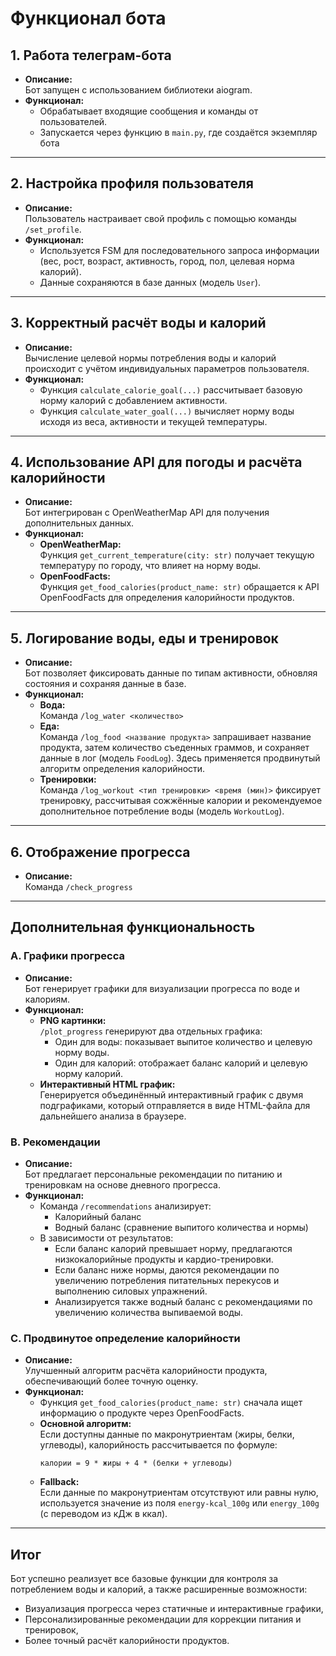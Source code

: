 # Функционал бота 

## 1. Работа телеграм-бота 

- **Описание:**  
  Бот запущен с использованием библиотеки aiogram.  
- **Функционал:**  
  - Обрабатывает входящие сообщения и команды от пользователей.  
  - Запускается через функцию в `main.py`, где создаётся экземпляр бота

---

## 2. Настройка профиля пользователя 

- **Описание:**  
  Пользователь настраивает свой профиль с помощью команды `/set_profile`.  
- **Функционал:**  
  - Используется FSM для последовательного запроса информации (вес, рост, возраст, активность, город, пол, целевая норма калорий).  
  - Данные сохраняются в базе данных (модель `User`).

---

## 3. Корректный расчёт воды и калорий 

- **Описание:**  
  Вычисление целевой нормы потребления воды и калорий происходит с учётом индивидуальных параметров пользователя.  
- **Функционал:**  
  - Функция `calculate_calorie_goal(...)` рассчитывает базовую норму калорий с добавлением активности.  
  - Функция `calculate_water_goal(...)` вычисляет норму воды исходя из веса, активности и текущей температуры.

---

## 4. Использование API для погоды и расчёта калорийности 

- **Описание:**  
  Бот интегрирован с OpenWeatherMap API для получения дополнительных данных.  
- **Функционал:**  
  - **OpenWeatherMap:**  
    Функция `get_current_temperature(city: str)` получает текущую температуру по городу, что влияет на норму воды.
  - **OpenFoodFacts:**  
    Функция `get_food_calories(product_name: str)` обращается к API OpenFoodFacts для определения калорийности продуктов.

---

## 5. Логирование воды, еды и тренировок

- **Описание:**  
  Бот позволяет фиксировать данные по типам активности, обновляя состояния и сохраняя данные в базе.  
- **Функционал:**  
  - **Вода:**  
    Команда `/log_water <количество>` 
  - **Еда:**  
    Команда `/log_food <название продукта>` запрашивает название продукта, затем количество съеденных граммов, и сохраняет данные в лог (модель `FoodLog`). Здесь применяется продвинутый алгоритм определения калорийности.
  - **Тренировки:**  
    Команда `/log_workout <тип тренировки> <время (мин)>` фиксирует тренировку, рассчитывая сожжённые калории и рекомендуемое дополнительное потребление воды (модель `WorkoutLog`).

---

## 6. Отображение прогресса

- **Описание:**  
  Команда `/check_progress`

---

## Дополнительная функциональность

### A. Графики прогресса 

- **Описание:**  
  Бот генерирует графики для визуализации прогресса по воде и калориям.
- **Функционал:**  
  - **PNG картинки:**  
    `/plot_progress` генерируют два отдельных графика:
      - Один для воды: показывает выпитое количество и целевую норму воды.
      - Один для калорий: отображает баланс калорий и целевую норму калорий.
  - **Интерактивный HTML график:**  
    Генерируется объединённый интерактивный график с двумя подграфиками, который отправляется в виде HTML-файла для дальнейшего анализа в браузере.

### B. Рекомендации 

- **Описание:**  
  Бот предлагает персональные рекомендации по питанию и тренировкам на основе дневного прогресса.
- **Функционал:**  
  - Команда `/recommendations` анализирует:
      - Калорийный баланс 
      - Водный баланс (сравнение выпитого количества и нормы)
  - В зависимости от результатов:
      - Если баланс калорий превышает норму, предлагаются низкокалорийные продукты и кардио-тренировки.
      - Если баланс ниже нормы, даются рекомендации по увеличению потребления питательных перекусов и выполнению силовых упражнений.
      - Анализируется также водный баланс с рекомендациями по увеличению количества выпиваемой воды.

### C. Продвинутое определение калорийности 

- **Описание:**  
  Улучшенный алгоритм расчёта калорийности продукта, обеспечивающий более точную оценку.
- **Функционал:**  
  - Функция `get_food_calories(product_name: str)` сначала ищет информацию о продукте через OpenFoodFacts.  
  - **Основной алгоритм:**  
    Если доступны данные по макронутриентам (жиры, белки, углеводы), калорийность рассчитывается по формуле:  
    ```
    калории = 9 * жиры + 4 * (белки + углеводы)
    ```
  - **Fallback:**  
    Если данные по макронутриентам отсутствуют или равны нулю, используется значение из поля `energy-kcal_100g` или `energy_100g` (с переводом из кДж в ккал).

---

## Итог

Бот успешно реализует все базовые функции для контроля за потреблением воды и калорий, а также расширенные возможности:
- Визуализация прогресса через статичные и интерактивные графики,
- Персонализированные рекомендации для коррекции питания и тренировок,
- Более точный расчёт калорийности продуктов.
